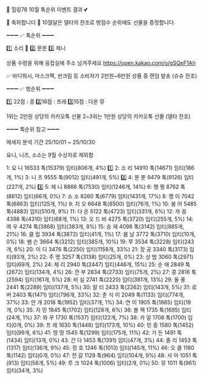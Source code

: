 🌈 힐링78 10월 톡순위 이벤트 결과 💕

💐 축하합니다 💐
10월달은 델타의 찬조로 벙점수 순위에도 선물을 증정합니다.

➖️➖️➖️ ✅️ 톡순위 ➖️➖️➖️ 

1️⃣ 소리 👑
2️⃣ 뚠뚠
3️⃣ 제니

상품 수령을 위해 응접실에 주소 남겨주세요
https://open.kakao.com/o/gSQeF1Ah

✅️ 바디워시, 마스크팩, 썬크림 등 
소비자가 2만원~6만원 상품 중 랜덤 발송
(슈슈 찬조)

➖️➖️➖️ ✅️ 벙순위 ➖️➖️➖️ 

1️⃣ 22점 : 콩
2️⃣16점 : 프레
3️⃣15점 : 다온 뮤

1위는 2만원 상당의 카카오톡 선물
2~3위는 1만원 상당의 카카오톡 선물
(델타 찬조)

➖️➖️➖️ 톡순위 참고 ➖️➖️➖️ 

메세지 분석 기간 25/10/01 ~ 25/10/30

요니, 니즈, 소소는 9월 수상자로 제외함

 1:  요 니   16533 톡(15379) 임티(806개, 4%)
1️⃣ 2:  소 리   14910 톡(14671) 임티(186개, 1%)
 3:  니 즈   9555 톡(9012) 임티(491개, 5%)
2️⃣ 4:  뚠 뚠   9479 톡(9126) 임티(227개, 2%)
3️⃣ 5:  제 니   8866 톡(7530) 임티(1246개, 14%)
 6:  쩡 쩡   8762 톡(8612) 임티(66개, 0%)
 7:  소 소   8260 톡(6779) 임티(1431개, 17%)
 8:  깽 이   7042 톡(6863) 임티(125개, 1%)
 9:  지 오   6648 톡(6500) 임티(76개, 1%)
10:  붕 어   5485 톡(4883) 임티(510개, 9%)
11:  다 온   5122 톡(4723) 임티(331개, 6%)
12:  까 꽁   4398 톡(4310) 임티(68개, 1%)
13: 오 드 비  4275 톡(3720) 임티(255개, 5%)
14:  여 우   4274 톡(3868) 임티(383개, 8%)
15:  승 재   4098 톡(3142) 임티(885개, 21%)
16:  클 립   3934 톡(3872) 임티(41개, 1%)
17:  봄 날   3772 톡(3710) 임티(10개, 0%)
18:  쌤 슨   3664 톡(3212) 임티(385개, 10%)
19:   쭈    3534 톡(3228) 임티(243개, 6%)
20:  이 디   3476 톡(2250) 임티(1158개, 33%)
21:  창 공   3340 톡(3173) 임티(93개, 2%)
22:  주 명   3257 톡(3138) 임티(25개, 0%)
23:  상 범   3060 톡(2971) 임티(69개, 2%)
24:  체 리   2940 톡(2447) 임티(446개, 15%)
25:  순 애   2849 톡(2672) 임티(134개, 4%)
26:  깐 부   2834 톡(2733) 임티(75개, 2%)
27:   콩    2816 톡(2594) 임티(161개, 5%)
28:  비 실   2741 톡(2220) 임티(381개, 13%)
29:  돌 풍   2441 톡(2289) 임티(137개, 5%)
30:  알 티   2433 톡(2262) 임티(143개, 5%)
31:  로 버   2403 톡(1471) 임티(796개, 33%)
32: 춘 식 이  2049 톡(1133) 임티(774개, 37%)
33:  안 개   2018 톡(1952) 임티(37개, 1%)
34:  연 이   1905 톡(1885) 임티(19개, 0%)
35:  지 민   1845 톡(1702) 임티(128개, 6%)
36:  블 랙   1735 톡(1695) 임티(24개, 1%)
37:  와 꾸   1730 톡(1537) 임티(122개, 7%)
38:  카 일   1708 톡(1700) 임티(0개, 0%)
39:  프 레   1630 톡(1446) 임티(173개, 10%)
40:  민 중   1580 톡(1452) 임티(99개, 6%)
41:  땅 땅   1545 톡(1299) 임티(175개, 11%)
42:  가 든   1491 톡(1434) 임티(13개, 0%)
43:  간 다   1453 톡(1391) 임티(47개, 3%)
44:  졸 리   1453 톡(1317) 임티(136개, 9%)
45:  정 호   1246 톡(1013) 임티(145개, 11%)
46:  오 클   1180 톡(1142) 임티(0개, 0%)
47:  전 갈   1129 톡(964) 임티(104개, 9%)
48:  사 마   1051 톡(913) 임티(58개, 5%)
49:  루 크   1024 톡(1006) 임티(2개, 0%)
50:   뮤    1011 톡(961) 임티(34개, 3%)